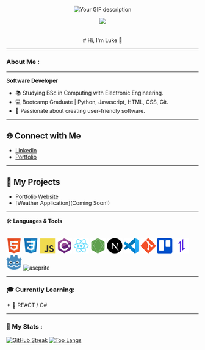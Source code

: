 <p align="center">
  <img src="https://64.media.tumblr.com/cd0a47a3946cd5e24dacba4e6d37f132/8c235c1c0f5748b1-09/s540x300/bc5c60e48e39d38c4af4ef7e49823ab87a54344d.gif" alt="Your GIF description" />
</p>

<div id="socials" align="center">
<a href="https://www.linkedin.com/in/luke-vizor/">
<img src="https://img.shields.io/badge/LinkedIn-140f1c?logo=linkedin&logoColor=white&style=for-the-badge"/>
</a>
</div>

<div id="counter" align="center">
<img src="https://komarev.com/ghpvc/?username=LukeJRV&style=flat-square&color=140f1c" alt=""/>
</div>
  
<p align="center">
# Hi, I'm Luke 👋  
</p>

--- 

### About Me :

---

**Software Developer**  
- 📚 Studying BSc in Computing with Electronic Engineering.  
- 💻 Bootcamp Graduate | Python, Javascript, HTML, CSS, Git.  
- 🌟 Passionate about creating user-friendly software.

---

## 🌐 Connect with Me  
- [LinkedIn](https://linkedin.com/in/luke-j-r-vizor-06b674138/)  
- [Portfolio](https://lukejrv.github.io/)

---

## 📂 My Projects  
- [Portfolio Website]([https://github.com/LukeVizor/PortfolioWebsite](https://lukejrv.github.io/))  
- [Weather Application](Coming Soon!)

---

🛠️ **Languages & Tools**

<br>
<div>
<img src="https://github.com/devicons/devicon/blob/master/icons/html5/html5-original.svg" alt="html" height="40" width="40"/>
<img src="https://github.com/devicons/devicon/blob/master/icons/css3/css3-original.svg" alt="css" height="40" width="40"/>
<img src="https://github.com/devicons/devicon/blob/master/icons/javascript/javascript-original.svg" alt="javascript" height="40" width="40"/>
<img src="https://github.com/devicons/devicon/blob/master/icons/csharp/csharp-original.svg" alt="csharp" height="40" width="40"/>
<img src="https://github.com/devicons/devicon/blob/master/icons/react/react-original.svg" alt="react" height="40" width="40"/>
<img src="https://github.com/devicons/devicon/blob/master/icons/nodejs/nodejs-plain.svg" alt="nodejs" height="40" width="40"/>
<img src="https://github.com/devicons/devicon/blob/master/icons/nextjs/nextjs-original.svg" alt="nextjs" height="40" width="40"/>
<img src="https://github.com/devicons/devicon/blob/master/icons/vscode/vscode-original.svg" alt="vscode" height="40" width="40"/>
<img src="https://github.com/devicons/devicon/blob/master/icons/git/git-original.svg" alt="git" height="40" width="40"/>
<img src="https://github.com/devicons/devicon/blob/master/icons/trello/trello-plain.svg" alt="trello" height="40" width="40"/>
<img src="https://github.com/devicons/devicon/blob/master/icons/axios/axios-plain.svg" alt="axios" height="40" width="40"/>
<img src="https://github.com/devicons/devicon/blob/master/icons/godot/godot-original.svg" alt="godot" height="40" width="40"/>
<img src="https://github.com/aseprite/aseprite/blob/main/data/icons/ase48.png" alt="aseprite" height="40" width="40"/>
</div>

---

### 🎓 Currently Learning:
✦ 📘 REACT / C#

---

### 👾 My Stats :

[![GitHub Streak](https://github-readme-streak-stats.herokuapp.com?user=LukeJRV&theme=buefy-dark)](https://git.io/streak-stats)
[![Top Langs](https://github-readme-stats.vercel.app/api/top-langs/?username=LukeJRV&layout=compact&theme=tokyonight)](https://github.com/anuraghazra/github-readme-stats)
